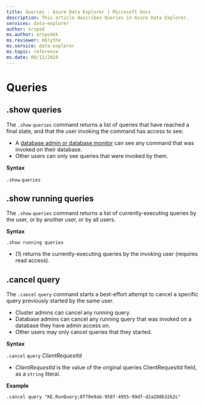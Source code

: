 ```yaml
---
title: Queries - Azure Data Explorer | Microsoft Docs
description: This article describes Queries in Azure Data Explorer.
services: data-explorer
author: orspod
ms.author: orspodek
ms.reviewer: mblythe
ms.service: data-explorer
ms.topic: reference
ms.date: 08/11/2019
---
```

# Queries

## .show queries

The `.show` `queries` command returns a list of queries that have reached a final state, and that the user invoking the command has access to see:


* A [database admin or database monitor](../management/access-control/role-based-authorization.md) can see any command that was invoked on their database.
* Other users can only see queries that were invoked by them.

**Syntax**

`.show` `queries`

## .show running queries

The `.show` `queries` command returns a list of currently-executing queries
by the user, or by another user, or by all users.

**Syntax**

```kusto
.show running queries
```

* (1) returns the currently-executing queries by the invoking user (requires read access).

## .cancel query

The `.cancel` `query` command starts a best-effort attempt to cancel a specific
query previously started by the same user.

* Cluster admins can cancel any running query.
* Database admins can cancel any running query that was invoked on a database they have admin access on.
* Other users may only cancel queries that they started. 

**Syntax**

`.cancel` `query` *ClientRequestId*

* *ClientRequestId* is the value of the original queries ClientRequestId field,
  as a `string` literal.

**Example**

```kusto
.cancel query "KE.RunQuery;8f70e9ab-958f-4955-99df-d2a288b32b2c"
```

